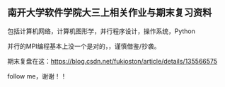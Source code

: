 ## 南开大学软件学院大三上相关作业与期末复习资料

包括计算机网络，计算机图形学，并行程序设计，操作系统，Python

并行的MPI编程基本上没一个是对的，，谨慎借鉴/抄袭。

期末复盘在这：https://blog.csdn.net/fukioston/article/details/135566575

follow me，谢谢！！
